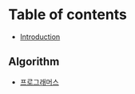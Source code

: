 # Table of contents

* [Introduction](README.md)

## Algorithm

* [프로그래머스](algorithm/undefined.md)


